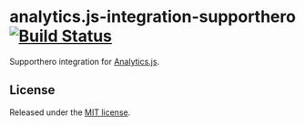 # analytics.js-integration-supporthero [![Build Status][ci-badge]][ci-link]

Supporthero integration for [Analytics.js][].

## License

Released under the [MIT license](License.md).


[Analytics.js]: https://segment.com/docs/libraries/analytics.js/
[ci-link]: https://circleci.com/gh/segment-integrations/analytics.js-integration-supporthero
[ci-badge]: https://circleci.com/gh/segment-integrations/analytics.js-integration-supporthero.svg?style=svg
